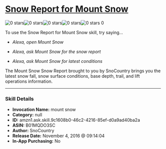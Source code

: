 # [Snow Report for Mount Snow](http://alexa.amazon.com/#skills/amzn1.ask.skill.9c1608b0-46c2-4216-85ef-d0a9ad40ba2a)
![0 stars](../../images/ic_star_border_black_18dp_1x.png)![0 stars](../../images/ic_star_border_black_18dp_1x.png)![0 stars](../../images/ic_star_border_black_18dp_1x.png)![0 stars](../../images/ic_star_border_black_18dp_1x.png)![0 stars](../../images/ic_star_border_black_18dp_1x.png) 0

To use the Snow Report for Mount Snow skill, try saying...

* *Alexa, open Mount Snow*

* *Alexa, ask Mount Snow for the snow report*

* *Alexa, ask Mount Snow for latest conditions*

The Mount Snow Snow Report brought to you by SnoCountry brings you the latest snow fall, snow surface conditions,  base depth, trail, and lift operations information.

***

### Skill Details

* **Invocation Name:** mount snow
* **Category:** null
* **ID:** amzn1.ask.skill.9c1608b0-46c2-4216-85ef-d0a9ad40ba2a
* **ASIN:** B01MQDO3SC
* **Author:** SnoCountry
* **Release Date:** November 4, 2016 @ 09:14:04
* **In-App Purchasing:** No

